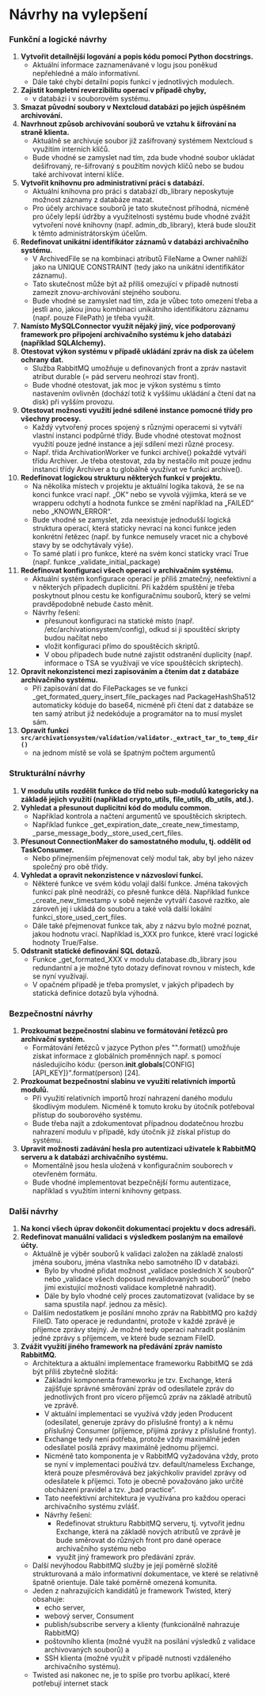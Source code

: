 # Návrhy na vylepšení

### Funkční a logické návrhy

1. **Vytvořit detailnější logování a popis kódu pomocí Python docstrings.**
    - Aktuální informace zaznamenávané v logu jsou poněkud nepřehledné a málo informativní.
    - Dále také chybí detailní popis funkcí v jednotlivých modulech.
1. **Zajistit kompletní reverzibilitu operací v případě chyby,**
    - v databázi i v souborovém systému.
1. **Smazat původní soubory v Nextcloud databázi po jejich úspěšném archivování.**
1. **Navrhnout způsob archivování souborů ve vztahu k šifrování na straně klienta.**
    - Aktuálně se archivuje soubor již zašifrovaný systémem Nextcloud s využitím interních klíčů.
    - Bude vhodné se zamyslet nad tím, zda bude vhodné soubor ukládat dešifrovaný, re-šifrovaný s použitím nových klíčů nebo se budou také archivovat interní klíče.
1. **Vytvořit knihovnu pro administrativní práci s databází.**
    - Aktuální knihovna pro práci s databází db_library neposkytuje možnost záznamy z databáze mazat.
    - Pro účely archivace souborů je tato skutečnost příhodná, nicméně pro účely lepší údržby a využitelnosti systému bude vhodné zvážit vytvoření nové knihovny (např. admin_db_library), která bude sloužit k těmto administrátorským účelům.
1. **Redefinovat unikátní identifikátor záznamů v databázi archivačního systému.**
    - V ArchivedFile se na kombinaci atributů FileName a Owner nahlíží jako na UNIQUE CONSTRAINT (tedy jako na unikátní identifikátor záznamu).
    - Tato skutečnost může být až příliš omezující v případě nutnosti zamezit znovu-archivování stejného souboru.
    - Bude vhodné se zamyslet nad tím, zda je vůbec toto omezení třeba a jestli ano, jakou jinou kombinaci unikátního identifikátoru záznamu (např. pouze FilePath) je třeba využít.
1. **Namísto MySQLConnector využít nějaký jiný, více podporovaný framework pro připojení archivačního systému k jeho databázi (například SQLAlchemy).**
1. **Otestovat výkon systému v případě ukládání zpráv na disk za účelem ochrany dat.**
    - Služba RabbitMQ umožňuje u definovaných front a zpráv nastavit atribut durable (= pád serveru neohrozí stav front).
    - Bude vhodné otestovat, jak moc je výkon systému s tímto nastavením ovlivněn (dochází totiž k vyššímu ukládání a čtení dat na disk) při vyšším provozu.
1. **Otestovat možnosti využití jedné sdílené instance pomocné třídy pro všechny procesy.**
    - Každý vytvořený proces spojený s různými operacemi si vytváří vlastní instanci podpůrné třídy. Bude vhodné otestovat možnost využití pouze jedné instance a její sdílení mezi různé procesy.
    - Např. třída ArchivationWorker ve funkci archive() pokaždé vytváří třídu Archiver. Je třeba otestovat, zda by nestačilo mít pouze jednu instanci třídy Archiver a tu globálně využívat ve funkci archive().
1. **Redefinovat logickou strukturu některých funkcí v projektu.**
    - Na několika místech v projektu je aktuální logika taková, že se na konci funkce vrací např. „OK“ nebo se vyvolá výjimka, která se ve wrapperu odchytí a hodnota funkce se změní například na „FAILED“ nebo „KNOWN_ERROR“.
    - Bude vhodné se zamyslet, zda neexistuje jednodušší logická struktura operací, která staticky nevrací na konci funkce jeden konkrétní řetězec (např. by funkce nemusely vracet nic a chybové stavy by se odchytávaly výše).
    - To samé platí i pro funkce, které na svém konci staticky vrací True (např. funkce _validate_initial_package)
1. **Redefinovat konfiguraci všech operací v archivačním systému.**
    - Aktuální systém konfigurace operací je příliš zmatečný, neefektivní a v některých případech duplicitní. Při každém spuštění je třeba poskytnout plnou cestu ke konfiguračnímu souborů, který se velmi pravděpodobně nebude často měnit.
    - Návrhy řešení:
        - přesunout konfiguraci na statické místo (např. /etc/archivationsystem/config), odkud si ji spouštěcí skripty budou načítat nebo
        - vložit konfiguraci přímo do spouštěcích skriptů.
        - V obou případech bude nutné zajistit odstranění duplicity (např. informace o TSA se využívají ve více spouštěcích skriptech).
1. **Opravit nekonzistenci mezi zapisováním a čtením dat z databáze archivačního systému.**
    - Při zapisování dat do FilePackages se ve funkci _get_formated_query_insert_file_packages nad PackageHashSha512 automaticky kóduje do base64, nicméně při čtení dat z databáze se ten samý atribut již nedekóduje a programátor na to musí myslet sám.
1. **Opravit funkci `src/archivationsystem/validation/validator._extract_tar_to_temp_dir()`**
    - na jednom místě se volá se špatným počtem argumentů

### Strukturální návrhy

1. **V modulu utils rozdělit funkce do tříd nebo sub-modulů kategoricky na základě jejich využití (například crypto_utils, file_utils, db_utils, atd.).**
1. **Vyhledat a přesunout duplicitní kód do modulu common.**
    - Například kontrola a načtení argumentů ve spouštěcích skriptech.
    - Například funkce _get_expiration_date,_create_new_timestamp, _parse_message_body,_store_used_cert_files.
1. **Přesunout ConnectionMaker do samostatného modulu, tj. oddělit od TaskConsumer.**
    - Nebo přinejmenším přejmenovat celý modul tak, aby byl jeho název společný pro obě třídy.
1. **Vyhledat a opravit nekonzistence v názvosloví funkcí.**
    - Některé funkce ve svém kódu volají další funkce. Jména takových funkcí pak plně neodráží, co přesně funkce dělá. Například funkce _create_new_timestamp v sobě nejenže vytváří časové razítko, ale zároveň jej i ukládá do souboru a také volá další lokální funkci_store_used_cert_files.
    - Dále také přejmenovat funkce tak, aby z názvu bylo možné poznat, jakou hodnotu vrací. Například is_XXX pro funkce, které vrací logické hodnoty True/False.
1. **Odstranit statické definování SQL dotazů.**
    - Funkce _get_formated_XXX v modulu database.db_library jsou redundantní a je možné tyto dotazy definovat rovnou v místech, kde se nyní využívají.
    - V opačném případě je třeba promyslet, v jakých případech by statická definice dotazů byla výhodná.

### Bezpečnostní návrhy

1. **Prozkoumat bezpečnostní slabinu ve formátování řetězců pro archivační systém.**
    - Formátování řetězců v jazyce Python přes "".format() umožňuje získat informace z globálních proměnných např. s pomocí následujícího kódu: {person.__init__.__globals__[CONFIG][API_KEY]}".format(person) [24].
1. **Prozkoumat bezpečnostní slabinu ve využití relativních importů modulů.**
    - Při využití relativních importů hrozí nahrazení daného modulu škodlivým modulem. Nicméně k tomuto kroku by útočník potřeboval přístup do souborového systému.
    - Bude třeba najít a zdokumentovat případnou dodatečnou hrozbu nahrazení modulu v případě, kdy útočník již získal přístup do systému.
1. **Upravit možnosti zadávání hesla pro autentizaci uživatele k RabbitMQ serveru a k databázi archivačního systému.**
    - Momentálně jsou hesla uložená v konfiguračním souborech v otevřeném formátu.
    - Bude vhodné implementovat bezpečnější formu autentizace, například s využitím interní knihovny getpass.

### Další návrhy

1. **Na konci všech úprav dokončit dokumentaci projektu v docs adresáři.**
1. **Redefinovat manuální validaci s výsledkem poslaným na emailové účty.**
    - Aktuálně je výběr souborů k validaci založen na základě znalosti jména souboru, jména vlastníka nebo samotného ID v databázi.
        - Bylo by vhodné přidat možnost „validace posledních X souborů“ nebo „validace všech doposud nevalidovaných souborů“ (nebo jimi existující možnosti validace kompletně nahradit).
        - Dále by bylo vhodné celý proces zautomatizovat (validace by se sama spustila např. jednou za měsíc).
    - Dalším nedostatkem je posílání mnoho zpráv na RabbitMQ pro každý FileID. Tato operace je redundantní, protože v každé zprávě je příjemce zprávy stejný. Je možné tedy operaci nahradit posláním jedné zprávy s příjemcem, ve které bude seznam FileID.
1. **Zvážit využití jiného framework na předávání zpráv namísto RabbitMQ.**
    - Architektura a aktuální implementace frameworku RabbitMQ se zdá být příliš zbytečně složitá:
        - Základní komponenta frameworku je tzv. Exchange, která zajišťuje správné směrování zpráv od odesílatele zpráv do jednotlivých front pro vícero příjemců zpráv na základě atributů ve zprávě.
        - V aktuální implementaci se využívá vždy jeden Producent (odesílatel, generuje zprávy do příslušné fronty) a k němu příslušný Consumer (příjemce, přijímá zprávy z příslušné fronty).
        - Exchange tedy není potřeba, protože vždy maximálně jeden odesílatel posílá zprávy maximálně jednomu příjemci.
        - Nicméně tato komponenta je v RabbitMQ vyžadována vždy, proto se nyní v implementaci používá tzv. default/nameless Exchange, která pouze přesměrovává bez jakýchkoliv pravidel zprávy od odesílatele k příjemci. Toto je obecně považováno jako určité obcházení pravidel a tzv. „bad practice“.
        - Tato neefektivní architektura je využívána pro každou operaci archivačního systému zvlášť.
        - Návrhy řešení:
            - Redefinovat strukturu RabbitMQ serveru, tj. vytvořit jednu Exchange, která na základě nových atributů ve zprávě je bude směrovat do různých front pro dané operace archivačního systému nebo
            - využít jiný framework pro předávání zpráv.
    - Další nevýhodou RabbitMQ služby je její poměrně složitě strukturovaná a málo informativní dokumentace, ve které se relativně špatně orientuje. Dále také poměrně omezená komunita.
    - Jeden z nahrazujících kandidátů je framework Twisted, který obsahuje:
        - echo server,
        - webový server, Consument
        - publish/subscribe servery a klienty (funkcionálně nahrazuje RabbitMQ)
        - poštovního klienta (možné využít na posílání výsledků z validace archivovaných souborů) a
        - SSH klienta (možné využít v případě nutnosti vzdáleného archivačního systému).
    - Twisted asi nakonec ne, je to spíše pro tvorbu aplikací, které potřebují internet stack
